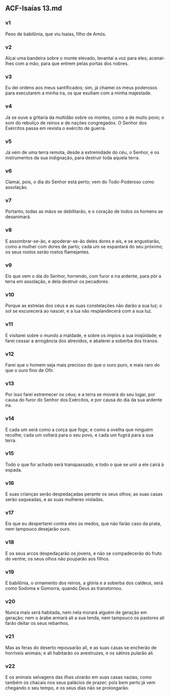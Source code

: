 ## ACF-Isaías 13.md
### v1
 Peso de babilônia, que viu Isaías, filho de Amós.
### v2
 Alçai uma bandeira sobre o monte elevado, levantai a voz para eles; acenai-lhes com a mão, para que entrem pelas portas dos nobres.
### v3
 Eu dei ordens aos meus santificados; sim, já chamei os meus poderosos para executarem a minha ira, os que exultam com a minha majestade.
### v4
 Já se ouve a gritaria da multidão sobre os montes, como a de muito povo; o som do rebuliço de reinos e de nações congregados. O Senhor dos Exércitos passa em revista o exército de guerra.
### v5
 Já vem de uma terra remota, desde a extremidade do céu, o Senhor, e os instrumentos da sua indignação, para destruir toda aquela terra.
### v6
 Clamai, pois, o dia do Senhor está perto; vem do Todo-Poderoso como assolação.
### v7
 Portanto, todas as mãos se debilitarão, e o coração de todos os homens se desanimará.
### v8
 E assombrar-se-ão, e apoderar-se-ão deles dores e ais, e se angustiarão, como a mulher com dores de parto; cada um se espantará do seu próximo; os seus rostos serão rostos flamejantes.
### v9
 Eis que vem o dia do Senhor, horrendo, com furor e ira ardente, para pôr a terra em assolação, e dela destruir os pecadores.
### v10
 Porque as estrelas dos céus e as suas constelações não darão a sua luz; o sol se escurecerá ao nascer, e a lua não resplandecerá com a sua luz.
### v11
 E visitarei sobre o mundo a maldade, e sobre os ímpios a sua iniqüidade; e farei cessar a arrogância dos atrevidos, e abaterei a soberba dos tiranos.
### v12
 Farei que o homem seja mais precioso do que o ouro puro, e mais raro do que o ouro fino de Ofir.
### v13
 Por isso farei estremecer os céus; e a terra se moverá do seu lugar, por causa do furor do Senhor dos Exércitos, e por causa do dia da sua ardente ira.
### v14
 E cada um será como a corça que foge, e como a ovelha que ninguém recolhe; cada um voltará para o seu povo, e cada um fugirá para a sua terra.
### v15
 Todo o que for achado será transpassado; e todo o que se unir a ele cairá à espada.
### v16
 E suas crianças serão despedaçadas perante os seus olhos; as suas casas serão saqueadas, e as suas mulheres violadas.
### v17
 Eis que eu despertarei contra eles os medos, que não farão caso da prata, nem tampouco desejarão ouro.
### v18
 E os seus arcos despedaçarão os jovens, e não se compadecerão do fruto do ventre; os seus olhos não pouparão aos filhos.
### v19
 E babilônia, o ornamento dos reinos, a glória e a soberba dos caldeus, será como Sodoma e Gomorra, quando Deus as transtornou.
### v20
 Nunca mais será habitada, nem nela morará alguém de geração em geração; nem o árabe armará ali a sua tenda, nem tampouco os pastores ali farão deitar os seus rebanhos.
### v21
 Mas as feras do deserto repousarão ali, e as suas casas se encherão de horríveis animais; e ali habitarão os avestruzes, e os sátiros pularão ali.
### v22
 E os animais selvagens das ilhas uivarão em suas casas vazias, como também os chacais nos seus palácios de prazer; pois bem perto já vem chegando o seu tempo, e os seus dias não se prolongarão.
